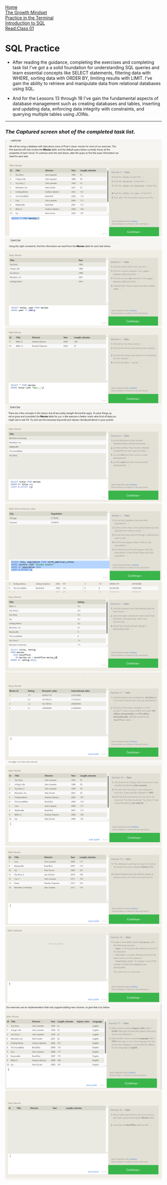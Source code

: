 [Home](./README.md)       
[The Growth Mindset](./README2.md)    
[ Practice in the Terminal](./Terminal.md)   
[Introduction to SQL](./sql.md)    
   [Read:Class 01](./ReadClass01.md)
   # SQL Practice

   - After reading the guidance, completing the exercises and
 completing task list I've got a a solid foundation for understanding SQL queries and learn essential concepts like SELECT statements, filtering data with WHERE, sorting data with ORDER BY, limiting results with LIMIT.
  I've gain the ability to retrieve and manipulate data from relational databases using SQL. 

 - And for the Lessons 13 through 18  I've gain the fundamental aspects of database management such as creating databases and tables, inserting and updating data, enforcing data integrity with constraints, and querying multiple tables using JOINs.
  -----
  ### *The Captured  screen shot of the completed task list.*
  ![](./sql5.PNG)
  ![](./sql4.PNG)
  ![](./sql3.PNG)
  ![](./sql2.PNG)
  ![](./sql1.PNG)
  ![](./sql6.PNG)
  ![](./sql7.PNG)
  ![](./sql8.PNG)
  ![](./sql9.PNG)
  ![](./sql10.PNG)
  ![](./sql11.PNG)
  ![](./sql12.PNG)
